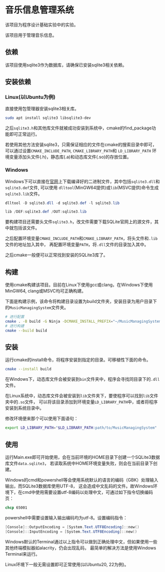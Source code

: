 # 音乐信息管理系统

该项目为程序设计基础实验中的实验。

该项目用于管理音乐信息。

## 依赖

该项目使用sqlite3作为数据库，请确保已安装sqlite3相关依赖。

## 安装依赖

### Linux(以Ubuntu为例)

直接使用包管理器安装sqlite3相关库。

```bash
sudo apt install sqlite3 libsqlite3-dev
```

之后`sqlite3.h`和其他库文件就被成功安装到系统中，cmake的find_package功能即可正常运行。

若使用其他方法安装sqlite3，只需保证相应的文件在cmake的搜索目录中即可，可以通过设置`CMAKE_INCLUDE_PATH`, `CMAKE_LIBRARY_PATH`和 `LD_LIBRARY_PATH` 环境变量添加头文件(.h)，静态库(.a)和动态库文件(.so)的存放位置。

### Windows

Windows下可以直接在[官网](https://www.sqlite.org/download.html)上下载编译好的二进制文件，其中包括`sqlite3.dll`和`sqlite3.def`文件,
可以使用 `dlltool`(MinGW64提供)或`lib`(MSVC提供)命令生成`sqlite3.lib`文件。

```powershell
dlltool -D sqlite3.dll -d sqlite3.def -l sqlite3.lib

lib /DEF:sqlite3.def /OUT:sqlite3.lib
```

要构建项目还需要头文件`sqlite3.h`，改文件需要下载SQLite官网上的源文件，其中就包括该文件。

之后配置环境变量`CMAKE_INCLUDE_PATH`和`CMAKE_LIBRARY_PATH`，将头文件和`.lib`文件的地址加入其中，
再配置环境变量`PATH`，将`.dll`文件的目录加入其中。

之后cmake一般便可以正常找到安装的SQLite3库了。

## 构建

使用cmake构建该项目。目前在Linux下使用gcc或clang，在Windows下使用MinGW64, clang或MSVC均可正确构建。

下面是构建示例，该命令将构建目录设置为build文件夹，安装目录为用户目录下的`MusicManagingSystem`文件夹。

```bash
# 进行配置
cmake . -B build -G Ninja -DCMAKE_INSTALL_PREFIX="~/MusicManagingSystem"
# 进行构建
cmake --build build
```

## 安装

运行cmake的install命令，将程序安装到指定的目录。可移植性下面的命令。

```bash
cmake --install build
```

在Windows下，动态库文件会被安装到`bin`文件夹中，程序会寻找同目录下的`.dll`文件。

在Linux系统中，动态库文件会被安装到`lib`文件夹下，要使程序可以找到`lib`文件夹中的`.so`文件，
可以将该目录添加到环境变量`LD_LIBRARY_PATH`中，或者将程序安装到系统目录中。

修改环境便来那个可以使用下面语句：

```bash
export LD_LIBRARY_PATH="$LD_LIBRARY_PATH:path/to/MusicManagingSystem"
```

## 使用

运行Main.exe即可开始使用，会在当前环境的HOME目录下创建一个SQLite3数据库文件`data.sqlite3`，
若读取系统中HOME环境变量失败，则会在当前目录下创建。

Windows的cmd和powershell等会使用系统默认的语言的编码（GBK）处理输入输出，而SQLite3数据库使用UTF-8，
这会造成中文乱码的文件。故Windows环境下，在cmd中使用需要设置utf-8编码以处理中文，可通过如下指令切换编码页：

```bat
chcp 65001
```

powershell中需要设置输入输出编码均为utf-8。设置编码指令：

```ps1
[Console]::OutputEncoding = [System.Text.UTF8Encoding]::new()
[Console]::InputEncoding = [System.Text.UTF8Encoding]::new()
```

Windows默认的Terminal通过以上指令可以做到正确处理中文，但如果使用一些其他终端模拟器如alacrity，仍会出现乱码，
最简单的解决方法是使用Windows Terminal来运行。

Linux环境下一般无需设置即可正常使用(以Ubuntu20, 22为例)。

